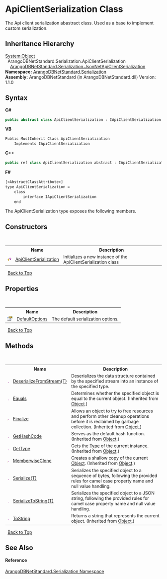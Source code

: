 # ApiClientSerialization Class
 

The Api client serialization abastract class. Used as a base to implement custom serialization.


## Inheritance Hierarchy
<a href="https://docs.microsoft.com/dotnet/api/system.object" target="_blank" rel="noopener noreferrer">System.Object</a><br />&nbsp;&nbsp;ArangoDBNetStandard.Serialization.ApiClientSerialization<br />&nbsp;&nbsp;&nbsp;&nbsp;<a href="43a1bec4-31f1-1c6e-83bf-2154cb6590d3">ArangoDBNetStandard.Serialization.JsonNetApiClientSerialization</a><br />
**Namespace:**&nbsp;<a href="b19a5281-5ab6-4a02-6b49-343596444efc">ArangoDBNetStandard.Serialization</a><br />**Assembly:**&nbsp;ArangoDBNetStandard (in ArangoDBNetStandard.dll) Version: 1.1.0

## Syntax

**C#**<br />
``` C#
public abstract class ApiClientSerialization : IApiClientSerialization
```

**VB**<br />
``` VB
Public MustInherit Class ApiClientSerialization
	Implements IApiClientSerialization
```

**C++**<br />
``` C++
public ref class ApiClientSerialization abstract : IApiClientSerialization
```

**F#**<br />
``` F#
[<AbstractClassAttribute>]
type ApiClientSerialization =  
    class
        interface IApiClientSerialization
    end
```

The ApiClientSerialization type exposes the following members.


## Constructors
&nbsp;<table><tr><th></th><th>Name</th><th>Description</th></tr><tr><td>![Protected method](media/protmethod.gif "Protected method")</td><td><a href="1834ba15-4939-3720-ca3e-879671501abb">ApiClientSerialization</a></td><td>
Initializes a new instance of the ApiClientSerialization class</td></tr></table>&nbsp;
<a href="#apiclientserialization-class">Back to Top</a>

## Properties
&nbsp;<table><tr><th></th><th>Name</th><th>Description</th></tr><tr><td>![Public property](media/pubproperty.gif "Public property")</td><td><a href="82265b51-486e-0e0f-e665-44efd7261e85">DefaultOptions</a></td><td>
The default serialization options.</td></tr></table>&nbsp;
<a href="#apiclientserialization-class">Back to Top</a>

## Methods
&nbsp;<table><tr><th></th><th>Name</th><th>Description</th></tr><tr><td>![Public method](media/pubmethod.gif "Public method")</td><td><a href="219f05ca-4623-2d49-cf14-a7372b4c99fe">DeserializeFromStream(T)</a></td><td>
Deserializes the data structure contained by the specified stream into an instance of the specified type.</td></tr><tr><td>![Public method](media/pubmethod.gif "Public method")</td><td><a href="https://docs.microsoft.com/dotnet/api/system.object.equals#system-object-equals(system-object)" target="_blank" rel="noopener noreferrer">Equals</a></td><td>
Determines whether the specified object is equal to the current object.
 (Inherited from <a href="https://docs.microsoft.com/dotnet/api/system.object" target="_blank" rel="noopener noreferrer">Object</a>.)</td></tr><tr><td>![Protected method](media/protmethod.gif "Protected method")</td><td><a href="https://docs.microsoft.com/dotnet/api/system.object.finalize#system-object-finalize" target="_blank" rel="noopener noreferrer">Finalize</a></td><td>
Allows an object to try to free resources and perform other cleanup operations before it is reclaimed by garbage collection.
 (Inherited from <a href="https://docs.microsoft.com/dotnet/api/system.object" target="_blank" rel="noopener noreferrer">Object</a>.)</td></tr><tr><td>![Public method](media/pubmethod.gif "Public method")</td><td><a href="https://docs.microsoft.com/dotnet/api/system.object.gethashcode#system-object-gethashcode" target="_blank" rel="noopener noreferrer">GetHashCode</a></td><td>
Serves as the default hash function.
 (Inherited from <a href="https://docs.microsoft.com/dotnet/api/system.object" target="_blank" rel="noopener noreferrer">Object</a>.)</td></tr><tr><td>![Public method](media/pubmethod.gif "Public method")</td><td><a href="https://docs.microsoft.com/dotnet/api/system.object.gettype#system-object-gettype" target="_blank" rel="noopener noreferrer">GetType</a></td><td>
Gets the <a href="https://docs.microsoft.com/dotnet/api/system.type" target="_blank" rel="noopener noreferrer">Type</a> of the current instance.
 (Inherited from <a href="https://docs.microsoft.com/dotnet/api/system.object" target="_blank" rel="noopener noreferrer">Object</a>.)</td></tr><tr><td>![Protected method](media/protmethod.gif "Protected method")</td><td><a href="https://docs.microsoft.com/dotnet/api/system.object.memberwiseclone#system-object-memberwiseclone" target="_blank" rel="noopener noreferrer">MemberwiseClone</a></td><td>
Creates a shallow copy of the current <a href="https://docs.microsoft.com/dotnet/api/system.object" target="_blank" rel="noopener noreferrer">Object</a>.
 (Inherited from <a href="https://docs.microsoft.com/dotnet/api/system.object" target="_blank" rel="noopener noreferrer">Object</a>.)</td></tr><tr><td>![Public method](media/pubmethod.gif "Public method")</td><td><a href="f6e0d71a-7f69-81a8-6d59-143264f18f0d">Serialize(T)</a></td><td>
Serializes the specified object to a sequence of bytes, following the provided rules for camel case property name and null value handling.</td></tr><tr><td>![Public method](media/pubmethod.gif "Public method")</td><td><a href="3c102045-1cd0-02ce-d7fb-c12805e7066b">SerializeToString(T)</a></td><td>
Serializes the specified object to a JSON string, following the provided rules for camel case property name and null value handling.</td></tr><tr><td>![Public method](media/pubmethod.gif "Public method")</td><td><a href="https://docs.microsoft.com/dotnet/api/system.object.tostring#system-object-tostring" target="_blank" rel="noopener noreferrer">ToString</a></td><td>
Returns a string that represents the current object.
 (Inherited from <a href="https://docs.microsoft.com/dotnet/api/system.object" target="_blank" rel="noopener noreferrer">Object</a>.)</td></tr></table>&nbsp;
<a href="#apiclientserialization-class">Back to Top</a>

## See Also


#### Reference
<a href="b19a5281-5ab6-4a02-6b49-343596444efc">ArangoDBNetStandard.Serialization Namespace</a><br />
